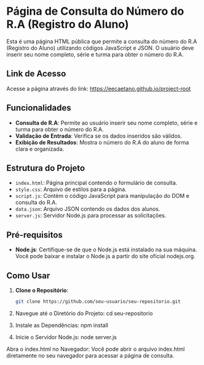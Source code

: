 # Página de Consulta do Número do R.A (Registro do Aluno)

Esta é uma página HTML pública que permite a consulta do número do R.A (Registro do Aluno) utilizando códigos JavaScript e JSON. O usuário deve inserir seu nome completo, série e turma para obter o número do R.A.

## Link de Acesso

Acesse a página através do link: https://eecaetano.github.io/project-root

## Funcionalidades

- **Consulta de R.A**: Permite ao usuário inserir seu nome completo, série e turma para obter o número do R.A.
- **Validação de Entrada**: Verifica se os dados inseridos são válidos.
- **Exibição de Resultados**: Mostra o número do R.A do aluno de forma clara e organizada.

## Estrutura do Projeto

- `index.html`: Página principal contendo o formulário de consulta.
- `style.css`: Arquivo de estilos para a página.
- `script.js`: Contém o código JavaScript para manipulação do DOM e consulta do R.A.
- `data.json`: Arquivo JSON contendo os dados dos alunos.
- `server.js`: Servidor Node.js para processar as solicitações.

## Pré-requisitos

- **Node.js**: Certifique-se de que o Node.js está instalado na sua máquina. Você pode baixar e instalar o Node.js a partir do site oficial nodejs.org.

## Como Usar

1. **Clone o Repositório**:
   ```bash
   git clone https://github.com/seu-usuario/seu-repositorio.git
2. Navegue até o Diretório do Projeto:
cd seu-repositorio

3. Instale as Dependências:
npm install

4. Inicie o Servidor Node.js:
node server.js

Abra o index.html no Navegador: Você pode abrir o arquivo index.html diretamente no seu navegador para acessar a página de consulta.
